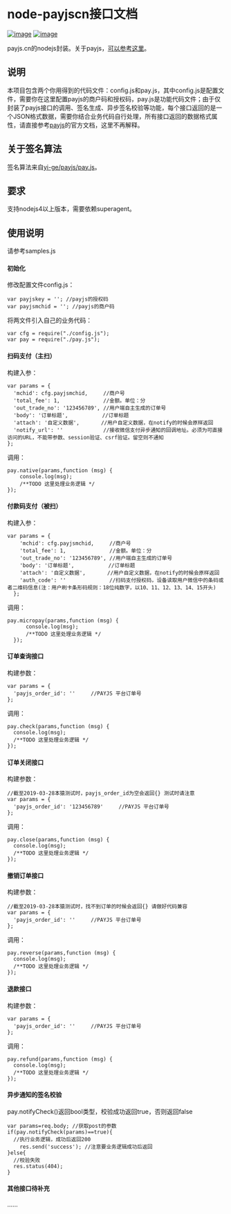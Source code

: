 # node-payjscn接口文档

[![image](https://img.shields.io/badge/%E6%B5%8B%E8%AF%95%E7%8E%AF%E5%A2%83-node4.4.5-blue.svg)](https://nodejs.org/)
[![image](https://img.shields.io/badge/%E4%BE%9D%E8%B5%96-superagent-brightgreen.svg)](https://www.npmjs.com/package/superagent)

payjs.cn的nodejs封装。关于payjs，[可以参考这里](https://help.payjs.cn/)。

## 说明
本项目包含两个你用得到的代码文件：config.js和pay.js，其中config.js是配置文件，需要你在这里配置payjs的商户码和授权码，pay.js是功能代码文件；由于仅封装了payjs接口的调用、签名生成、异步签名校验等功能，每个接口返回的是一个JSON格式数据，需要你结合业务代码自行处理，所有接口返回的数据格式属性，请直接参考[payjs](https://help.payjs.cn/)的官方文档，这里不再解释。
## 关于签名算法
签名算法来自[yi-ge/payjs/pay.js](https://github.com/yi-ge/payjs/blob/master/pay.js)。
## 要求
支持nodejs4以上版本，需要依赖superagent。
## 使用说明
请参考samples.js
#### 初始化
修改配置文件config.js：
```
var payjskey = ''; //payjs的授权码
var payjsmchid = ''; //payjs的商户码
```
将两文件引入自己的业务代码：
```
var cfg = require("./config.js"); 
var pay = require("./pay.js");
```
#### 扫码支付（主扫）
构建入参：
```
var params = {
  'mchid': cfg.payjsmchid,     //商户号
  'total_fee': 1,              //金额。单位：分
  'out_trade_no': '123456789', //用户端自主生成的订单号
  'body': '订单标题',           //订单标题
  'attach': '自定义数据',       //用户自定义数据，在notify的时候会原样返回
  'notify_url': ''             //接收微信支付异步通知的回调地址。必须为可直接访问的URL，不能带参数、session验证、csrf验证。留空则不通知
};
```
调用：

```
pay.native(params,function (msg) {
    console.log(msg);
    /**TODO 这里处理业务逻辑 */
});
```
#### 付款码支付（被扫）
构建入参：
```
var params = {
    'mchid': cfg.payjsmchid,     //商户号
    'total_fee': 1,              //金额。单位：分
    'out_trade_no': '123456789', //用户端自主生成的订单号
    'body': '订单标题',           //订单标题
    'attach': '自定义数据',       //用户自定义数据，在notify的时候会原样返回
    'auth_code': ''              //扫码支付授权码，设备读取用户微信中的条码或者二维码信息(注：用户刷卡条形码规则：18位纯数字，以10、11、12、13、14、15开头)
  };
```
调用：

```
pay.micropay(params,function (msg) {
      console.log(msg);
      /**TODO 这里处理业务逻辑 */
  });
```
#### 订单查询接口
构建参数：
```
var params = {
  'payjs_order_id': ''     //PAYJS 平台订单号
};
```
调用：
```
pay.check(params,function (msg) {
  console.log(msg);
  /**TODO 这里处理业务逻辑 */
});
```
#### 订单关闭接口
构建参数：
```
//截至2019-03-28本猿测试时，payjs_order_id为空会返回{} 测试时请注意
var params = {
  'payjs_order_id': '123456789'     //PAYJS 平台订单号
};
```
调用：
```
pay.close(params,function (msg) {
  console.log(msg);
  /**TODO 这里处理业务逻辑 */
});
```
#### 撤销订单接口
构建参数：
```
//截至2019-03-28本猿测试时，找不到订单的时候会返回{} 请做好代码兼容
var params = {
  'payjs_order_id': ''     //PAYJS 平台订单号
};
```
调用：
```
pay.reverse(params,function (msg) {
  console.log(msg);
  /**TODO 这里处理业务逻辑 */
});
```
#### 退款接口
构建参数：
```
var params = {
  'payjs_order_id': ''     //PAYJS 平台订单号
};
```
调用：
```
pay.refund(params,function (msg) {
  console.log(msg);
  /**TODO 这里处理业务逻辑 */
});
```
#### 异步通知的签名校验
pay.notifyCheck()返回bool类型，校验成功返回true，否则返回false
```
var params=req.body; //获取post的参数
if(pay.notifyCheck(params)==true){
  //执行业务逻辑，成功后返回200
    res.send('success'); //注意要业务逻辑成功后返回
}else{
  //校验失败
  res.status(404);
}
```

#### 其他接口待补充
......
